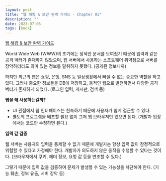 ```yaml
---
layout: post
title: "웹 해킹 & 보안 완벽 가이드 - Chapter 01"
description: ""
date: 2023-07-05
tags: [book]
---
```


<a href="https://www.yes24.com/Product/Goods/14275829">웹 해킹 & 보안 완벽 가이드</a>

World Wide Web (WWW)의 초기에는 정적인 문서를 보여줬기 때문에 입력과 같은 공격 벡터가 존재하지 않았으며, 웹 서버에서 사용하는 소프트웨어 취약점으로 서버를 장악하더라도 의미 있는 정보를 탈취하지 못했다. (공개된 정보니까)

하지만 최근의 웹은 쇼핑, 은행, SNS 등 일상생활에서 빠질 수 없는 중요한 역할을 하고 있다. 그러나 중요한 정보들을 DB에 저장하고, 동적인 웹으로 발전하면서 다양한 공격 벡터가 존재하게 되었다. (로그인 입력, 게시판, 검색 등)

**웹을 왜 사용하는걸까?**

* UI 관점에서 웹 인터페이스는 친숙하기 때문에 사용자가 쉽게 접근할 수 있다.
* 별도의 프로그램을 배포할 필요 없이 그저 웹 브라우저만 있으면 된다. (개발자 입장에서는 코드만 수정하면 된다.)

**입력 값 검증**

웹 서버는 사용자의 입력을 통제할 수 없기 때문에 개발자는 항상 입력 값이 잠정적으로 위험할 수 있다고 가정해야 한다. 개발자가 의도하지 않은 동작을 수행할 수 있다는 것이다. (브라우저에서 쿠키, 헤더 정보, 요청 값 등을 변조할 수 있다.)

그렇기 때문에 입력 값을 검증하여 문제가 발생할 수 있는 가능성을 차단해야 한다. (기능 훼손, 정보 유출, 서버 장악 등)

